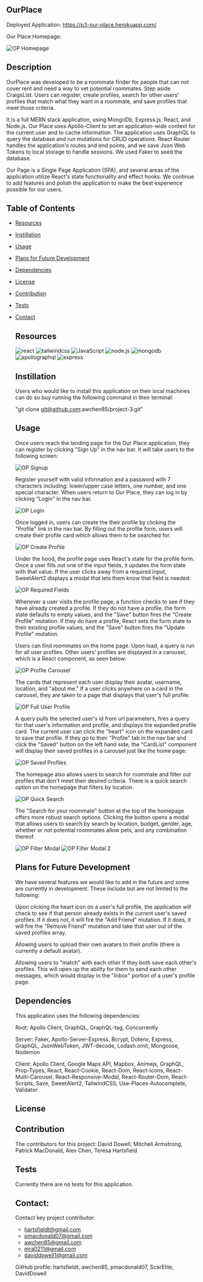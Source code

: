   ## OurPlace

  Deployed Application: https://p3-our-place.herokuapp.com/

  Our Place Homepage:

  ![OP Homepage](https://user-images.githubusercontent.com/108894754/218541859-84c1bcd8-b470-4b25-9cf2-9cee5ee15286.png)

  ## Description
  OurPlace was developed to be a roommate finder for people that can not cover rent and need a way to vet potential roommates. Step aside CraigsList. Users can register, create profiles, search for other users' profiles that match what they want in a roommate, and save profiles that meet those criteria.

  It is a full MERN stack application, using MongoDb, Express.js, React, and Node.js. Our Place uses Apollo-Client to set an application-wide context for the current user and to cache information. The application uses GraphQL to query the database and run mutations for CRUD operations. React Router handles the application's routes and end points, and we save Json Web Tokens to local storage to handle sessions.
  We used Faker to seed the database.
  
  Our Page is a Single Page Application (SPA), and several areas of the application utilize React's state functionality and effect hooks.
  We continue to add features and polish the application to make the best experience possible for our users.

  ## Table of Contents
  
* [Resources](#resources)
* [Instillation](#instillation)
* [Usage](#usage)
* [Plans for Future Development](#plans-for-future-development)
* [Dependencies](#dependencies)
* [License](#license)
* [Contribution](#contribution)
* [Tests](#tests)
* [Contact](#contact)
      

  ## Resources

  ![react](https://img.shields.io/badge/react-61DAFB.svg?style=for-the-badge&logo=react&logoColor=white)
  ![tailwindcss](https://img.shields.io/badge/tailwindcss-06B6D4.svg?style=for-the-badge&logo=tailwindcss&logoColor=white)
  ![JavaScript](https://img.shields.io/badge/-javascript-F7DF1E.svg?style=for-the-badge&logo=javascript&logoColor=white)
  ![node.js](https://img.shields.io/badge/-node.js-339933.svg?style=for-the-badge&logo=node.js&logoColor=white)
  ![mongodb](https://img.shields.io/badge/-mongodb-47A248.svg?style=for-the-badge&logo=mongodb&logoColor=white)
  ![apollographql](https://img.shields.io/badge/-apollographql-311C87.svg?style=for-the-badge&logo=apollographql&logoColor=white)
  ![express](https://img.shields.io/badge/-express-000000.svg?style=for-the-badge&logo=express&logoColor=white)

  ## Instillation

  Users who would like to install this application on their local machines can do so buy running the following command in their terminal:

  "git clone git@github.com:awchen85/project-3.git"

  ## Usage
  Once users reach the landing page for the Our Place application, they can register by clicking "Sign Up" in the nav bar. It will take users to the following screen:

  ![OP Signup](https://user-images.githubusercontent.com/108894754/218575301-9f843344-f944-462e-a506-7610f1f3df81.png)

  Register yourself with valid information and a password with 7 characters including: lower/upper case letters, one number, and one special character.
  When users return to Our Place, they can log in by clicking "Login" in the nav bar.

  ![OP Login](https://user-images.githubusercontent.com/108894754/218575722-30d52255-543a-4f0c-afc8-05fbe0edf9e2.png)

  Once logged in, users can create the their profile by clicking the "Profile" link in the nav bar. By filling out the profile form, users will create their profile card which allows them to be searched for.

  ![OP Create Profile](https://user-images.githubusercontent.com/108894754/218576686-63ac1e8c-7810-40b3-85ba-77a046c87b18.png)

  Under the hood, the profile page uses React's state for the profile form. Once a user fills out one of the input fields, it updates the form state with that value. If the user clicks away from a required input, SweetAlert2 displays a modal that lets them know that field is needed:

  ![OP Required Fields](https://user-images.githubusercontent.com/108894754/218578116-bb989366-bb9b-4658-898a-beb602a9c64f.png)

  Whenever a user visits the profile page, a function checks to see if they have already created a profile. If they do not have a profile, the form state defaults to empty values, and the "Save" button fires the "Create Profile" mutation. If they do have a profile, React sets the form state to their existing profile values, and the "Save" button fires the "Update Profile" mutation.

  Users can find roommates on the home page. Upon load, a query is run for all user profiles. Other users' profiles are displayed in a carousel, which is a React component, as seen below:

  ![OP Profile Carousel](https://user-images.githubusercontent.com/108894754/218583967-7bc13e7b-ebb8-4088-a27f-0d7f19995371.png)

  The cards that represent each user display their avatar, username, location, and "about me." If a user clicks anywhere on a card in the carousel, they are taken to a page that displays that user's full profile:

  ![OP Full User Profile](https://user-images.githubusercontent.com/108894754/218584360-549d6bcf-7394-4e0f-a097-dae6d7b5e1d2.png)

  A query pulls the selected user's id from url parameters, fires a query for that user's information and profile, and displays the expanded profile card. The current user can click the "heart" icon on the expanded card to save that profile. If they go to their "Profile" tab in the nav bar and click the "Saved" button on the left hand side, the "CardList" component will display their saved profiles in a carousel just like the home page:

  ![OP Saved Profiles](https://user-images.githubusercontent.com/108894754/218585640-cfaff3c1-f338-40af-8f51-98fd6890e5c7.png)

  The homepage also allows users to search for roommate and filter out profiles that don't meet their desired criteria. There is a quick search option on the homepage that filters by location.

  ![OP Quick Search](https://user-images.githubusercontent.com/108894754/218586489-38ee2c7c-fed3-47f8-891b-e784d9545cbb.png)

  The "Search for your roommate" button at the top of the homepage offers more robust search options. Clicking the button opens a modal that allows users to search by search by location, budget, gender, age, whether or not potential roommates allow pets, and any combination thereof.

  ![OP Filter Modal](https://user-images.githubusercontent.com/108894754/218587903-b078dc11-1951-4e08-919f-90d996e3b486.png)
  ![OP Filter Modal 2](https://user-images.githubusercontent.com/108894754/218587977-77d69e2a-246e-4a81-a578-7ebed107aac2.png)

  ## Plans for Future Development
  We have several features we would like to add in the future and some are currently in development. These include but are not limited to the following:

  Upon clicking the heart icon on a user's full profile, the application will check to see if that person already exists in the current user's saved profiles. If it does not, it will fire the "Add Friend" mutation. If it does, it will fire the "Remove Friend" mutation and take that user out of the saved profiles array.

  Allowing users to upload their own avatars to their profile (there is currently a default avatar).

  Allowing users to "match" with each other if they both save each other's profiles. This will open up the ability for them to send each other messages, which would display in the "Inbox" portion of a user's profile page.

  ## Dependencies
  This application uses the following dependencies:

  Root:
  Apollo Client, GraphQL, GraphQL-tag, Concurrently

  Server:
  Faker, Apollo-Server-Express, Bcrypt, Dotenv, Express, GraphQL, JsonWebToken, JWT-decode, Lodash.omit, Mongoose, Nodemon

  Client:
  Apollo Client, Google Maps API, Mapbox, Animejs, GraphQL, Prop-Types, React, React-Cookie, React-Dom, React-Icons, React-Multi-Carousel, React-Responsive-Modal, React-Router-Dom, React-Scripts, Save, SweetAlert2, TailwindCSS, Use-Places-Autocomplete, Validator

  ## License


  ## Contribution
  The contributors for this project: David Dowell, Mitchell Armstrong, Patrick MacDonald, Alex Chen, Teresa Hartsfield

  ## Tests
  Currently there are no tests for this application.

  ## Contact:
  Contact key project contributor: 
  - hartsfieldt@gmail.com 
  - pmacdonald07@gmail.com 
  - awchen85@gmail.com 
  - mra0211@gmail.com 
  - daviddowell1@gmail.com
  

  GitHub profile: hartsfieldt, awchen85, pmacdonald07, ScarElite, DavidDowell
